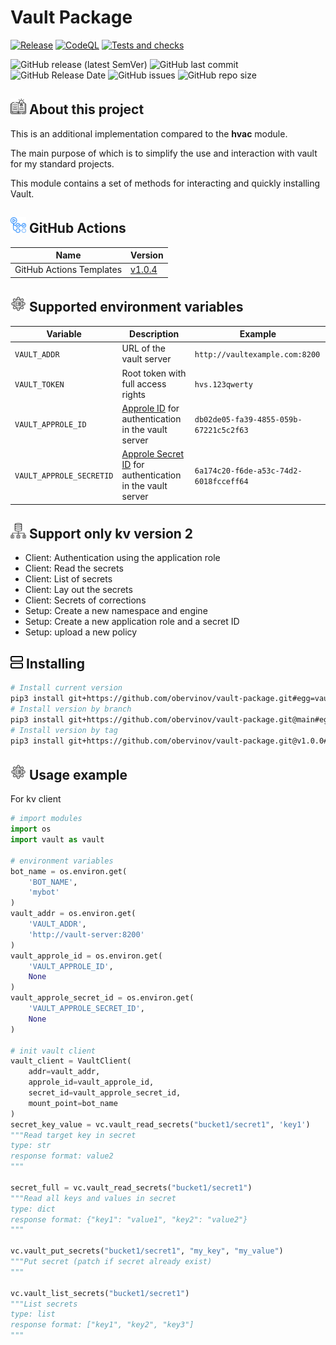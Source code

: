 # Vault Package
[![Release](https://github.com/obervinov/vault-package/actions/workflows/release.yml/badge.svg)](https://github.com/obervinov/vault-package/actions/workflows/release.yml)
[![CodeQL](https://github.com/obervinov/vault-package/actions/workflows/github-code-scanning/codeql/badge.svg)](https://github.com/obervinov/vault-package/actions/workflows/github-code-scanning/codeql)
[![Tests and checks](https://github.com/obervinov/vault-package/actions/workflows/tests.yml/badge.svg?branch=main&event=pull_request)](https://github.com/obervinov/vault-package/actions/workflows/tests.yml)

![GitHub release (latest SemVer)](https://img.shields.io/github/v/release/obervinov/vault-package?style=for-the-badge)
![GitHub last commit](https://img.shields.io/github/last-commit/obervinov/vault-package?style=for-the-badge)
![GitHub Release Date](https://img.shields.io/github/release-date/obervinov/vault-package?style=for-the-badge)
![GitHub issues](https://img.shields.io/github/issues/obervinov/vault-package?style=for-the-badge)
![GitHub repo size](https://img.shields.io/github/repo-size/obervinov/vault-package?style=for-the-badge)

## <img src="https://github.com/obervinov/_templates/blob/main/icons/book.png" width="25" title="about"> About this project
This is an additional implementation compared to the **hvac** module.

The main purpose of which is to simplify the use and interaction with vault for my standard projects.

This module contains a set of methods for interacting and quickly installing Vault.

## <img src="https://github.com/obervinov/_templates/blob/main/icons/github-actions.png" width="25" title="github-actions"> GitHub Actions
| Name  | Version |
| ------------------------ | ----------- |
| GitHub Actions Templates | [v1.0.4](https://github.com/obervinov/_templates/tree/v1.0.4) |

## <img src="https://github.com/obervinov/_templates/blob/main/icons/config.png" width="25" title="vars"> Supported environment variables
| Variable  | Description | Example |
| ------------- | ------------- | ------------- |
| `VAULT_ADDR`  | URL of the vault server | `http://vaultexample.com:8200` |
| `VAULT_TOKEN` | Root token with full access rights | `hvs.123qwerty` |
| `VAULT_APPROLE_ID`  | [Approle ID](https://developer.hashicorp.com/vault/docs/auth/approle) for authentication in the vault server | `db02de05-fa39-4855-059b-67221c5c2f63` |
| `VAULT_APPROLE_SECRETID`  | [Approle Secret ID](https://developer.hashicorp.com/vault/docs/auth/approle) for authentication in the vault server |  `6a174c20-f6de-a53c-74d2-6018fcceff64` |

## <img src="https://github.com/obervinov/_templates/blob/main/icons/requirements.png" width="25" title="functions"> Support only kv version 2
- Client: Authentication using the application role
- Client: Read the secrets
- Client: List of secrets
- Client: Lay out the secrets
- Client: Secrets of corrections
- Setup: Create a new namespace and engine
- Setup: Create a new application role and a secret ID
- Setup: upload a new policy

## <img src="https://github.com/obervinov/_templates/blob/main/icons/stack2.png" width="20" title="install"> Installing
```bash
# Install current version
pip3 install git+https://github.com/obervinov/vault-package.git#egg=vault
# Install version by branch
pip3 install git+https://github.com/obervinov/vault-package.git@main#egg=vault
# Install version by tag
pip3 install git+https://github.com/obervinov/vault-package.git@v1.0.0#egg=vault
```

## <img src="https://github.com/obervinov/_templates/blob/main/icons/config.png" width="25" title="usage"> Usage example
For kv client
```python
# import modules
import os
import vault as vault

# environment variables
bot_name = os.environ.get(
    'BOT_NAME',
    'mybot'
)
vault_addr = os.environ.get(
    'VAULT_ADDR',
    'http://vault-server:8200'
)
vault_approle_id = os.environ.get(
    'VAULT_APPROLE_ID',
    None
)
vault_approle_secret_id = os.environ.get(
    'VAULT_APPROLE_SECRET_ID',
    None
)

# init vault client
vault_client = VaultClient(
    addr=vault_addr,
    approle_id=vault_approle_id,
    secret_id=vault_approle_secret_id,
    mount_point=bot_name
)
secret_key_value = vc.vault_read_secrets("bucket1/secret1", 'key1')
"""Read target key in secret
type: str
response format: value2
"""

secret_full = vc.vault_read_secrets("bucket1/secret1")
"""Read all keys and values in secret
type: dict
response format: {"key1": "value1", "key2": "value2"}
"""

vc.vault_put_secrets("bucket1/secret1", "my_key", "my_value")
"""Put secret (patch if secret already exist)
"""

vc.vault_list_secrets("bucket1/secret1")
"""List secrets
type: list
response format: ["key1", "key2", "key3"]
"""

```
